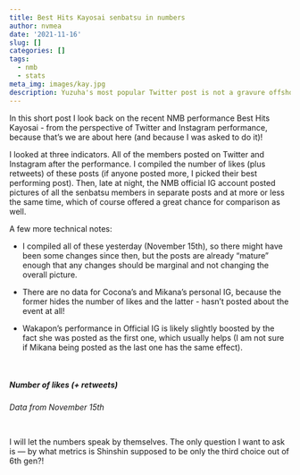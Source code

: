 ```yaml
---
title: Best Hits Kayosai senbatsu in numbers
author: nvmea
date: '2021-11-16'
slug: []
categories: []
tags:
  - nmb
  - stats
meta_img: images/kay.jpg
description: Yuzuha's most popular Twitter post is not a gravure offshot anymore.
---
```


<script src="{{< blogdown/postref >}}index_files/core-js/shim.min.js"></script>
<script src="{{< blogdown/postref >}}index_files/react/react.min.js"></script>
<script src="{{< blogdown/postref >}}index_files/react/react-dom.min.js"></script>
<script src="{{< blogdown/postref >}}index_files/reactwidget/react-tools.js"></script>
<script src="{{< blogdown/postref >}}index_files/htmlwidgets/htmlwidgets.js"></script>
<script src="{{< blogdown/postref >}}index_files/reactable-binding/reactable.js"></script>

In this short post I look back on the recent NMB performance Best Hits Kayosai - from the perspective of Twitter and Instagram performance, because that’s we are about here (and because I was asked to do it)!

I looked at three indicators. All of the members posted on Twitter and Instagram after the performance. I compiled the number of likes (plus retweets) of these posts (if anyone posted more, I picked their best performing post). Then, late at night, the NMB official IG account posted pictures of all the senbatsu members in separate posts and at more or less the same time, which of course offered a great chance for comparison as well.

A few more technical notes:

-   I compiled all of these yesterday (November 15th), so there might have been some changes since then, but the posts are already “mature” enough that any changes should be marginal and not changing the overall picture.

-   There are no data for Cocona’s and Mikana’s personal IG, because the former hides the number of likes and the latter - hasn’t posted about the event at all!

-   Wakapon’s performance in Official IG is likely slightly boosted by the fact she was posted as the first one, which usually helps (I am not sure if Mikana being posted as the last one has the same effect).

<br>

##### Number of likes (+ retweets)

*Data from November 15th*

<div align="center">

<div id="htmlwidget-1" class="reactable html-widget" style="width:auto;height:auto;"></div>
<script type="application/json" data-for="htmlwidget-1">{"x":{"tag":{"name":"Reactable","attribs":{"data":{"Member":["Yamamoto Mikana","Umeyama Cocona","Hongo Yuzuha","Shibuya Nagisa","Abe Wakana","Jonishi Rei","Kojima Karin","Shinzawa Nao","Hara Karen","Kato Yuuka","Kawakami Chihiro","Ishida Yuumi","Sadano Haruka"],"Official_IG":[5550,4400,4000,3900,3500,3350,3000,3000,2700,2500,2500,2500,2350],"Personal_IG":[0,0,7000,34350,3200,7600,7000,3700,2600,3550,3200,2100,2500],"Twitter":[12900,6800,10600,9900,2800,4800,3900,3400,2200,2600,2300,1600,1700]},"columns":[{"accessor":"Member","name":"Member","type":"character","headerClassName":"bar-sort-header","minWidth":200},{"accessor":"Official_IG","name":"Official IG","type":"numeric","headerClassName":"bar-sort-header","minWidth":120,"style":[{"background":"#8EB475"},{"background":"#B3CD8D"},{"background":"#C0D695"},{"background":"#C4D998"},{"background":"#D1E2A0"},{"background":"#D6E5A3"},{"background":"#E1EDAB"},{"background":"#E1EDAB"},{"background":"#EBF4B1"},{"background":"#F2F8B5"},{"background":"#F2F8B5"},{"background":"#F2F8B5"},{"background":"#F7FCB9"}]},{"accessor":"Personal_IG","name":"Personal IG","type":"numeric","headerClassName":"bar-sort-header","minWidth":120,"style":[{"color":"#aaa"},{"color":"#aaa"},{"background":"#E1EDAB"},{"background":"#8EB475"},{"background":"#EDF5B2"},{"background":"#DFECA9"},{"background":"#E1EDAB"},{"background":"#EBF4B1"},{"background":"#EFF6B3"},{"background":"#ECF4B1"},{"background":"#EDF5B2"},{"background":"#F0F7B4"},{"background":"#EFF6B4"}]},{"accessor":"Twitter","name":"Twitter","type":"numeric","headerClassName":"bar-sort-header","minWidth":120,"style":[{"background":"#8EB475"},{"background":"#C6DA99"},{"background":"#A3C282"},{"background":"#A9C787"},{"background":"#EBF4B1"},{"background":"#D9E7A5"},{"background":"#E1EDAB"},{"background":"#E6F0AE"},{"background":"#F1F8B5"},{"background":"#EDF5B2"},{"background":"#F0F7B4"},{"background":"#F7FCB9"},{"background":"#F6FBB8"}]}],"defaultSortDesc":true,"defaultPageSize":15,"paginationType":"numbers","showPageInfo":true,"minRows":1,"borderless":true,"showSortIcon":false,"inline":true,"dataKey":"2e2d5546fb845f0e91427782e6406866","key":"2e2d5546fb845f0e91427782e6406866"},"children":[]},"class":"reactR_markup"},"evals":[],"jsHooks":[]}</script>

</div>

<br>

I will let the numbers speak by themselves. The only question I want to ask is — by what metrics is Shinshin supposed to be only the third choice out of 6th gen?!

<style type="text/css">

.bar-sort-header[aria-sort="ascending"] {
  box-shadow: inset 0 3px 0 0 rgba(0, 0, 0, 0.6) !important;
}
.bar-sort-header[aria-sort="descending"] {
  box-shadow: inset 0 -3px 0 0 rgba(0, 0, 0, 0.6) !important;
}
.bar-sort-header {
  transition: box-shadow 0.3s cubic-bezier(0.175, 0.885, 0.32, 1.275);
}

</style>
